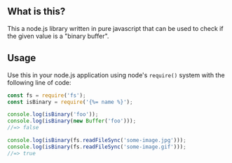 ## What is this?

This a node.js library written in pure javascript that can be used to check if the given value is a "binary buffer". 

## Usage

Use this in your node.js application using node's `require()` system with the following line of code:

```js
const fs = require('fs');
const isBinary = require('{%= name %}');

console.log(isBinary('foo'));             
console.log(isBinary(new Buffer('foo'))); 
//=> false

console.log(isBinary(fs.readFileSync('some-image.jpg'))); 
console.log(isBinary(fs.readFileSync('some-image.gif'))); 
//=> true
```

